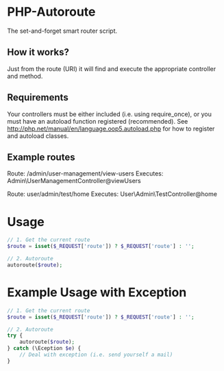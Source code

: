 # PHP-Autoroute

The set-and-forget smart router script.

## How it works?
Just from the route (URI) it will find and execute the appropriate controller and method.

## Requirements
Your controllers must be either included (i.e. using require_once), or you must have an autoload function registered (recommended). See http://php.net/manual/en/language.oop5.autoload.php for how to register and autoload classes.

## Example routes

Route: /admin/user-management/view-users
Executes: Admin\UserManagementController@viewUsers

Route: user/admin/test/home
Executes: User\Admin\TestController@home

# Usage
```php
// 1. Get the current route
$route = isset($_REQUEST['route']) ? $_REQUEST['route'] : '';

// 2. Autoroute
autoroute($route);
```

# Example Usage with Exception
```php
// 1. Get the current route
$route = isset($_REQUEST['route']) ? $_REQUEST['route'] : '';

// 2. Autoroute
try {
    autoroute($route);
} catch (\Eception $e) {
    // Deal with exception (i.e. send yourself a mail)
}
```

